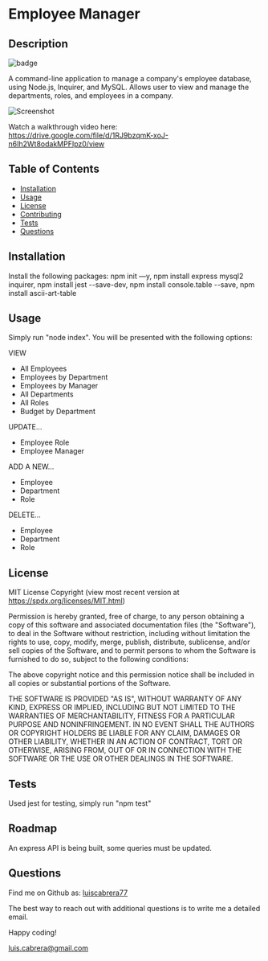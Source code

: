 # Employee Manager

## Description
![badge](https://img.shields.io/badge/license-MIT-blue)

A command-line application to manage a company's employee database, using Node.js, Inquirer, and MySQL. Allows user to view and manage the departments, roles, and employees in a company.

![Screenshot](https://user-images.githubusercontent.com/54341829/117550910-8145e300-b008-11eb-91ab-aa8bb49b2aed.png)

Watch a walkthrough video here: https://drive.google.com/file/d/1RJ9bzqmK-xoJ-n6Ih2Wt8odakMPFIpz0/view

## Table of Contents
- [Installation](#installation)
- [Usage](#usage)
- [License](#license)
- [Contributing](#contributing)
- [Tests](#tests)
- [Questions](#questions)

## Installation
Install the following packages: npm init —y, npm install express mysql2 inquirer, npm install jest --save-dev, npm install console.table --save, npm install ascii-art-table

## Usage
Simply run "node index". You will be presented with the following options:

VIEW
- All Employees
- Employees by Department
- Employees by Manager
- All Departments
- All Roles
- Budget by Department

UPDATE…
- Employee Role
- Employee Manager

ADD A NEW…
- Employee
- Department
- Role

DELETE…
- Employee
- Department
- Role

## License

MIT License Copyright
(view most recent version at https://spdx.org/licenses/MIT.html)

Permission is hereby granted, free of charge, to any person obtaining a copy 
of this software and associated documentation files (the "Software"), to deal 
in the Software without restriction, including without limitation the rights 
to use, copy, modify, merge, publish, distribute, sublicense, and/or sell 
copies of the Software, and to permit persons to whom the Software is 
furnished to do so, subject to the following conditions:

The above copyright notice and this permission notice shall be included in all 
copies or substantial portions of the Software.

THE SOFTWARE IS PROVIDED "AS IS", WITHOUT WARRANTY OF ANY KIND, EXPRESS OR 
IMPLIED, INCLUDING BUT NOT LIMITED TO THE WARRANTIES OF MERCHANTABILITY, 
FITNESS FOR A PARTICULAR PURPOSE AND NONINFRINGEMENT. IN NO EVENT SHALL THE 
AUTHORS OR COPYRIGHT HOLDERS BE LIABLE FOR ANY CLAIM, DAMAGES OR OTHER 
LIABILITY, WHETHER IN AN ACTION OF CONTRACT, TORT OR OTHERWISE, ARISING FROM, 
OUT OF OR IN CONNECTION WITH THE SOFTWARE OR THE USE OR OTHER DEALINGS IN THE 
SOFTWARE.

## Tests
Used jest for testing, simply run "npm test" 

## Roadmap
An express API is being built, some queries must be updated.

## Questions
Find me on Github as: [luiscabrera77](https://github.com/luiscabrera77)

The best way to reach out with additional questions is to write me a detailed email. 

Happy coding!

luis.cabrera@gmail.com
